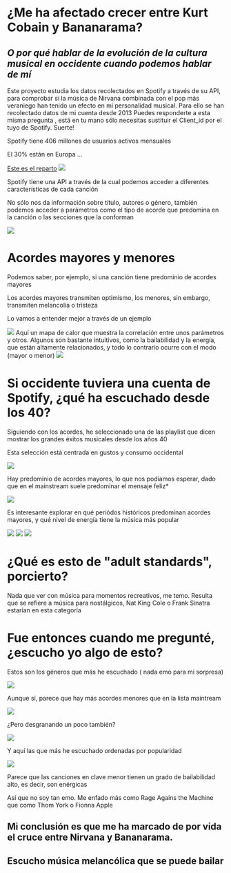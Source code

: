 <h1>¿Me ha afectado crecer entre Kurt Cobain y Bananarama?</h1>
<h2><i>O por qué hablar de la evolución de la cultura musical en occidente cuando podemos hablar de mí</i></h2>
Este proyecto estudia los datos recolectados en Spotify a través de su API, para comprobar si la música de Nirvana combinada con el pop más veraniego han tenido un efecto en mi personalidad musical. 
Para ello se han recolectado datos de mi cuenta desde 2013
Puedes responderte a esta misma pregunta , está en tu mano sólo necesitas sustituir el Client_id por el tuyo de Spotify. Suerte!

 <p>Spotify tiene 406 millones de usuarios activos mensuales </p>
      <p>El 30% están en Europa ...</p>
      <a href="https://es.statista.com/estadisticas/1118343/distribucion-de-usuarios-activos-mensuales-de-spotify-por-region/">Este es el reparto</a>
      <image src="imgs/usuarios_spotify.png">
      <p>Spotify tiene una API a través de la cual podemos acceder a diferentes características de cada canción</p>
      <p>No sólo nos da información sobre título, autores o género, también podemos acceder a parámetros como el tipo de acorde que predomina en la canción o las secciones que la conforman</p>
      <img src="imgs/tabla.png"/>
      <h1>Acordes mayores y menores</h1>
      <p>Podemos saber, por ejemplo, si una canción tiene predominio de acordes mayores</p>
      <p>Los acordes mayores transmiten optimismo, los menores, sin embargo, transmiten melancolía o tristeza</p>
      <p>Lo vamos a entender mejor a través de un ejemplo</p>
      <image src="imgs/ejemplo_acordes_mayores.png"/>
Aquí un mapa de calor que muestra la correlación entre unos parámetros y otros. 
Algunos son bastante intuitivos, como la bailabilidad y la energía, que están altamente relacionados, y todo lo contrario ocurre con el modo (mayor o menor)
<image src="imgs/corr.png"/>
<h1>Si occidente tuviera una cuenta de Spotify, ¿qué ha escuchado desde los 40?</h1>
<p>Siguiendo con los acordes, he seleccionado una de las playlist que dicen mostrar los grandes éxitos musicales desde los años 40

Esta selección está centrada en gustos y consumo occidental</p>
 <image src="imgs/generos_occidente.png"/>

Hay predominio de acordes mayores, lo que nos podíamos esperar, dado que en el mainstream suele predominar el mensaje feliz*

 <image src="imgs/acordes_mainstream.png"/>

 Es interesante explorar en qué periódos históricos predominan acordes mayores, y qué nivel de energía tiene la música más popular

 <image src="imgs/evolucion_energia.png"/>
 <image src="imgs/occidente.png"/>
 <image src="imgs/mi_lista.png"/>

 <h1>¿Qué es esto de "adult standards", porcierto?</h1>
 <p>Nada que ver con música para momentos recreativos, me temo. Resulta que se
refiere a música para nostálgicos, Nat King Cole o Frank Sinatra estarían en esta
categoría</p>

<h1>Fue entonces cuando me pregunté,
¿escucho yo algo de esto?</h1>
<p>Estos son los géneros que más he
escuchado ( nada emo para mi sorpresa)</p>

 <image src="imgs/mis_generos.png"/>
 <p>Aunque sí, parece que hay más acordes menores que en la lista maintream</p>
 <image src="imgs/mis_acordes.png"/>
 <p>¿Pero desgranando un poco también?</p>
 <image src="imgs/mis_generos_acordes.png"/>
 <p>Y aquí las que más
he escuchado
ordenadas por
popularidad</p>
 <image src="imgs/canciones.png"/>

<p> Parece que las canciones en clave menor tienen un grado de bailabilidad
alto, es decir, son enérgicas</p>
<p>Así que no soy tan emo. Me enfado más como Rage Agains the Machine
que como Thom York o Fionna Apple</p>

<h2>Mi conclusión es que me ha marcado de por vida el cruce entre Nirvana y
Bananarama.</h2>
<h2>Escucho música melancólica que se puede bailar</h2>
